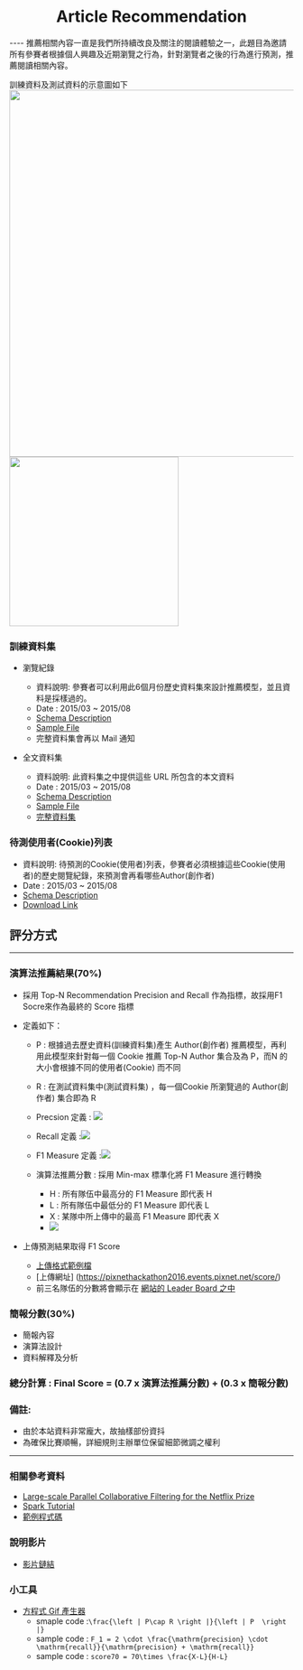 <center><h1>Article Recommendation</h1></center>
----
推薦相關內容一直是我們所持續改良及關注的閱讀體驗之一，此題目為邀請所有參賽者根據個人興趣及近期瀏覽之行為，針對瀏覽者之後的行為進行預測，推薦閱讀相關內容。

訓練資料及測試資料的示意圖如下
<img width="650px" src="https://docs.google.com/drawings/d/1e1epVxq0VRVJmy2DG5TBdUp8u3ZeyK2dwSkSQch2qgc/pub?w=851&amp;h=440" />
<br>
<img width="300px" src="https://docs.google.com/drawings/d/1elJJ538OAcm3gxfyVoSoVU__1D-FQwRty1NrxmRqdR0/pub?w=455&h=100" />

### 訓練資料集
* 瀏覽紀錄
	* 資料說明: 參賽者可以利用此6個月份歷史資料集來設計推薦模型，並且資料是採樣過的。
	* Date : 2015/03 ~ 2015/08
	* [Schema Description](training_data_schema.md)
	* [Sample File](./data/sample_training.json)
	* 完整資料集會再以 Mail 通知

* 全文資料集
	* 資料說明: 此資料集之中提供這些 URL 所包含的本文資料
	* Date : 2015/03 ~ 2015/08
	* [Schema Description](article_data_schema.md)
	* [Sample File](./data/sample_article.json)
	* [完整資料集](https://s3-ap-northeast-1.amazonaws.com/pixnet-hackathon-2016/topic_2-recommendation/training.tar.gz)

### 待測使用者(Cookie)列表 
* 資料說明: 待預測的Cookie(使用者)列表，參賽者必須根據這些Cookie(使用者)的歷史閱覽紀錄，來預測會再看哪些Author(創作者)
* Date : 2015/03 ~ 2015/08
* [Schema Description](testing_data_schema.md)
* [Download Link](./data/testing.json)

## 評分方式
----
### 演算法推薦結果(70%)
* 採用 Top-N Recommendation Precision and Recall 作為指標，故採用F1 Socre來作為最終的 Score 指標
* 定義如下：
	* P : 根據過去歷史資料(訓練資料集)產生 Author(創作者) 推薦模型，再利用此模型來針對每一個 Cookie 推薦 Top-N Author 集合及為 P，而N 的大小會根據不同的使用者(Cookie) 而不同
	* R : 在測試資料集中(測試資料集) ，每一個Cookie 所瀏覽過的 Author(創作者) 集合即為 R 
	* Precsion 定義 : <img src='https://latex.codecogs.com/gif.latex?%5Cfrac%7B%5Cleft%20%7C%20P%5Ccap%20R%20%5Cright%20%7C%7D%7B%5Cleft%20%7C%20P%20%5Cright%20%7C%7D'>

	* Recall 定義 :<img src='https://latex.codecogs.com/gif.latex?%5Cfrac%7B%5Cleft%20%7C%20P%5Ccap%20R%20%5Cright%20%7C%7D%7B%5Cleft%20%7C%20R%20%5Cright%20%7C%7D'>

	* F1 Measure 定義 :<img src='https://latex.codecogs.com/gif.latex?F_1%20%3D%202000*%20%5Ccdot%20%5Cfrac%7B%5Cmathrm%7Bprecision%7D%20%5Ccdot%20%5Cmathrm%7Brecall%7D%7D%7B%5Cmathrm%7Bprecision%7D%20&plus;%20%5Cmathrm%7Brecall%7D%7D'>
	
	* 演算法推薦分數 : 採用 Min-max 標準化將 F1 Measure 進行轉換
		* H : 所有隊伍中最高分的 F1 Measure 即代表 H 
		* L : 所有隊伍中最低分的 F1 Measure 即代表 L
		* X : 某隊中所上傳中的最高 F1 Measure 即代表 X
		* <img src='https://latex.codecogs.com/gif.latex?score%20%3D%20100%5Ctimes%20%5Cfrac%7BX-L%7D%7BH-L%7D' />

* 上傳預測結果取得 F1 Score
	* [上傳格式範例檔](./data/sample_submit.json)
	* [上傳網址] (https://pixnethackathon2016.events.pixnet.net/score/)
	* 前三名隊伍的分數將會顯示在 [網站的 Leader Board 之中](https://pixnethackathon2016.events.pixnet.net/score/rank.php)

### 簡報分數(30%)
* 簡報內容
* 演算法設計
* 資料解釋及分析

### 總分計算 : Final Score = (0.7 x 演算法推薦分數) + (0.3 x 簡報分數)

### 備註:
* 由於本站資料非常龐大，故抽樣部份資抖
* 為確保比賽順暢，詳細規則主辦單位保留細節微調之權利

----
### 相關參考資料
* [Large-scale Parallel Collaborative Filtering for
the Netflix Prize](http://www.grappa.univ-lille3.fr/~mary/cours/stats/centrale/reco/paper/MatrixFactorizationALS.pdf)
* [Spark Tutorial](http://spark.apache.org/docs/latest/mllib-collaborative-filtering.html#examples)
* [範例程式碼](https://github.com/pixnet/2016-pixnet-hackathon-recommendation/blob/master/Article_Recommendation_Sample_Code.ipynb)

### 說明影片
- [影片鏈結](https://youtu.be/mQz6lIZHwkA?t=15m14s)

### 小工具
* [方程式 Gif 產生器](https://www.codecogs.com/latex/eqneditor.php)
    * smaple code :`\frac{\left | P\cap R \right |}{\left | P  \right |}`
    * sample code : `F_1 = 2 \cdot \frac{\mathrm{precision} \cdot \mathrm{recall}}{\mathrm{precision} + \mathrm{recall}}`
    * sample code : `score70 = 70\times \frac{X-L}{H-L}`








